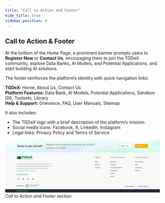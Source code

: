 ```yaml
---
title: "Call to Action and Footer"
hide_title: true
sidebar_position: 9
---
```


## Call to Action & Footer

At the bottom of the Home Page, a prominent banner prompts users to **Register Now** or **Contact Us**, encouraging them to join the TGDeX community, explore Data Banks, AI Models, and Potential Applications, and start building AI solutions.

The footer reinforces the platform’s identity with quick navigation links:

**TGDeX:** Home, About Us, Contact Us  
**Platform Features:** Data Bank, AI Models, Potential Applications, Sandbox IDE, Toolsets, Library  
**Help & Support:** Grievance, FAQ, User Manuals, Sitemap

It also includes:
- The TGDeX logo with a brief description of the platform’s mission
- Social media icons: Facebook, X, LinkedIn, Instagram
- Legal links: Privacy Policy and Terms of Service

![Call to Action and Footer section](images/action_footer.png)  
*Call to Action and Footer section*
